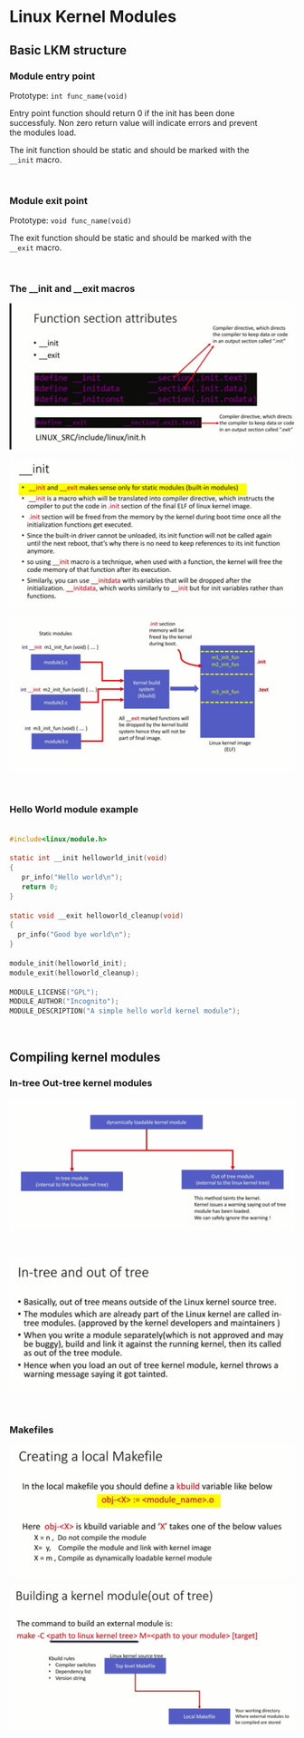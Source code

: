# Linux Kernel Modules

## Basic LKM structure

### Module entry point

Prototype: `int func_name(void)`

Entry point function should return 0 if the init has been done  
successfuly. Non zero return value will indicate errors and prevent  
the modules load.  

The init function should be static and should be marked with the  
`__init` macro.  

</br>

### Module exit point

Prototype: `void func_name(void)`

The exit function should be static and should be marked with the  
`__exit` macro. 

</br>

### The __init and __exit macros
 
![](img/init_exit_macros.PNG)

![](img/init_section_of_elf_file.PNG)

![](img/kernel_build.PNG)

</br>

### Hello World module example

``` C

#include<linux/module.h>

static int __init helloworld_init(void)
{
   pr_info("Hello world\n");
   return 0;
}

static void __exit helloworld_cleanup(void)
{
  pr_info("Good bye world\n");
}

module_init(helloworld_init);
module_exit(helloworld_cleanup);

MODULE_LICENSE("GPL");
MODULE_AUTHOR("Incognito");
MODULE_DESCRIPTION("A simple hello world kernel module");

```

</br>

## Compiling kernel modules

### In-tree Out-tree kernel modules

![](img/dynamicaly_loadable_modules.PNG)

</br>

![](img/out_of_tree_modules.PNG)

</br>

### Makefiles

![](img/module_makefile.PNG)

![](img/module_makefile_2.PNG)


</br>



